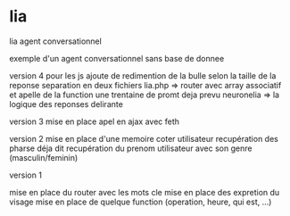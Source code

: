 # lia
lia agent conversationnel

exemple d'un agent conversationnel sans base de donnee

version 4
pour les js ajoute de redimention de la bulle selon la taille de la reponse
separation en deux fichiers 
lia.php => router avec array associatif et apelle de la function
  une trentaine de promt deja prevu
neuronelia => la logique des reponses delirante


version 3
mise en place apel en ajax avec feth

version 2
mise en place d'une memoire coter utilisateur
recupération des pharse déja dit 
recupération du prenom utilisateur avec son genre (masculin/feminin)

version 1

mise en place du router avec les mots cle
mise en place des expretion du visage
mise en place de quelque function (operation, heure, qui est, ...)

